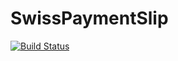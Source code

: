 SwissPaymentSlip
================

[![Build Status](https://travis-ci.org/ravage84/SwissPaymentSlip.png?branch=master)](https://travis-ci.org/ravage84/SwissPaymentSlip)
